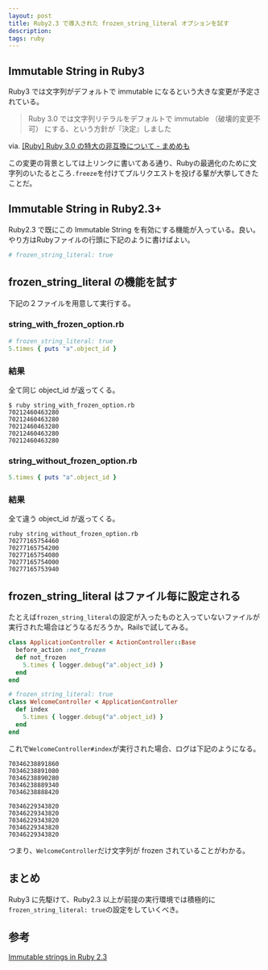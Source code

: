 ```yaml
---
layout: post
title: Ruby2.3 で導入された frozen_string_literal オプションを試す
description:
tags: ruby
---
```


## Immutable String in Ruby3

Ruby3 では文字列がデフォルトで immutable になるという大きな変更が予定されている。

> Ruby 3.0 では文字列リテラルをデフォルトで immutable （破壊的変更不可） にする、という方針が『決定』しました

via. [[Ruby] Ruby 3.0 の特大の非互換について - まめめも](http://d.hatena.ne.jp/ku-ma-me/20151004/p1)

この変更の背景としては上リンクに書いてある通り、Rubyの最適化のために文字列のいたるところ`.freeze`を付けてプルリクエストを投げる輩が大挙してきたことだ。

## Immutable String in Ruby2.3+

Ruby2.3 で既にこの Immutable String を有効にする機能が入っている。良い。やり方はRubyファイルの行頭に下記のように書けばよい。

```rb
# frozen_string_literal: true
```

## frozen_string_literal の機能を試す

下記の２ファイルを用意して実行する。

### string_with_frozen_option.rb

```rb
# frozen_string_literal: true
5.times { puts "a".object_id }
```

### 結果

全て同じ object_id が返ってくる。

```
$ ruby string_with_frozen_option.rb
70212460463280
70212460463280
70212460463280
70212460463280
70212460463280
```

### string_without_frozen_option.rb

```rb
5.times { puts "a".object_id }
```

### 結果

全て違う object_id が返ってくる。

```
ruby string_without_frozen_option.rb
70277165754460
70277165754200
70277165754080
70277165754000
70277165753940
```

## frozen_string_literal はファイル毎に設定される

たとえば`frozen_string_literal`の設定が入ったものと入っていないファイルが実行された場合はどうなるだろうか。Railsで試してみる。


```rb
class ApplicationController < ActionController::Base
  before_action :not_frozen
  def not_frozen
    5.times { logger.debug("a".object_id) }
  end
end
```

```rb
# frozen_string_literal: true
class WelcomeController < ApplicationController
  def index
    5.times { logger.debug("a".object_id) }
  end
end
```

これで`WelcomeController#index`が実行された場合、ログは下記のようになる。

```
70346238891860
70346238891080
70346238890280
70346238889340
70346238888420

70346229343820
70346229343820
70346229343820
70346229343820
70346229343820
```

つまり、`WelcomeController`だけ文字列が frozen されていることがわかる。

## まとめ

Ruby3 に先駆けて、Ruby2.3 以上が前提の実行環境では積極的に`frozen_string_literal: true`の設定をしていくべき。

## 参考
[Immutable strings in Ruby 2.3](https://wyeworks.com/blog/2015/12/1/immutable-strings-in-ruby-2-dot-3)
